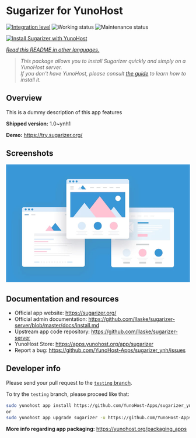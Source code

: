 <!--
N.B.: This README was automatically generated by <https://github.com/YunoHost/apps/tree/master/tools/readme_generator>
It shall NOT be edited by hand.
-->

# Sugarizer for YunoHost

[![Integration level](https://dash.yunohost.org/integration/sugarizer.svg)](https://ci-apps.yunohost.org/ci/apps/sugarizer/) ![Working status](https://ci-apps.yunohost.org/ci/badges/sugarizer.status.svg) ![Maintenance status](https://ci-apps.yunohost.org/ci/badges/sugarizer.maintain.svg)

[![Install Sugarizer with YunoHost](https://install-app.yunohost.org/install-with-yunohost.svg)](https://install-app.yunohost.org/?app=sugarizer)

*[Read this README in other languages.](./ALL_README.md)*

> *This package allows you to install Sugarizer quickly and simply on a YunoHost server.*  
> *If you don't have YunoHost, please consult [the guide](https://yunohost.org/install) to learn how to install it.*

## Overview

This is a dummy description of this app features


**Shipped version:** 1.0~ynh1

**Demo:** <https://try.sugarizer.org/>

## Screenshots

![Screenshot of Sugarizer](./doc/screenshots/example.jpg)

## Documentation and resources

- Official app website: <https://sugarizer.org/>
- Official admin documentation: <https://github.com/llaske/sugarizer-server/blob/master/docs/install.md>
- Upstream app code repository: <https://github.com/llaske/sugarizer-server>
- YunoHost Store: <https://apps.yunohost.org/app/sugarizer>
- Report a bug: <https://github.com/YunoHost-Apps/sugarizer_ynh/issues>

## Developer info

Please send your pull request to the [`testing` branch](https://github.com/YunoHost-Apps/sugarizer_ynh/tree/testing).

To try the `testing` branch, please proceed like that:

```bash
sudo yunohost app install https://github.com/YunoHost-Apps/sugarizer_ynh/tree/testing --debug
or
sudo yunohost app upgrade sugarizer -u https://github.com/YunoHost-Apps/sugarizer_ynh/tree/testing --debug
```

**More info regarding app packaging:** <https://yunohost.org/packaging_apps>
